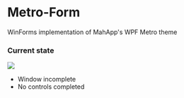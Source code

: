 # Metro-Form
WinForms implementation of MahApp's WPF Metro theme

### Current state

<img src="http://i.imgur.com/hFZ1UMR.png" />

* Window incomplete
* No controls completed
